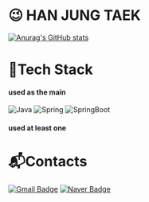 # 😉 HAN JUNG TAEK
[![Anurag's GitHub stats](https://github-readme-stats.vercel.app/api?username=tttck88)](https://github.com/anuraghazra/github-readme-stats)

# 💪Tech Stack
#### used as the main
![Java](https://img.shields.io/badge/Java-007396.svg?&style=for-the-badge&logo=Java&logoColor=white) ![Spring](https://img.shields.io/badge/Spring-6DB33F.svg?&style=for-the-badge&logo=Spring&logoColor=white) ![SpringBoot](https://img.shields.io/badge/Spring%20Boot-6DB33F.svg?&style=for-the-badge&logo=SpringBoot&logoColor=white)

#### used at least one

# 📬Contacts
[![Gmail Badge](https://img.shields.io/badge/Gmail-d14836?style=flat-square&logo=Gmail&logoColor=white&link=mailto:tttck88@gmail.com)](mailto:kimsh1691@gmail.com) [![Naver Badge](https://img.shields.io/badge/Naver-03C75A?style=flat-square&logo=Naver&logoColor=white&link=mailto:sam548@naver.com)](mailto:rlatngus1691@naver.com)
